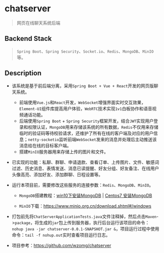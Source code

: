 # chatserver

> 网页在线聊天系统后端

## Backend Stack

> `Spring Boot`、`Spring Security`、`Socket.io`、`Redis`、`MongoDB`、`MinIO`等。

## Description

- 该系统是基于前后端分离，采用`Spring Boot + Vue + React`开发的网页版聊天系统。

  - 前端使用`Vue.js`和`React`开发，`WebSocket`增强界面实时交互效果，`Element-UI`组件库提高用户体验，`WebRTC`技术实现`1v1`白板协作和语音视频通话功能。
  - 后端使用`Spring Boot` + `Spring Security`框架开发，结合`JWT`实现用户登录和权限认证，`MongoDB`用来存储该系统的所有数据，`Redis`不仅用来存储临时的验证码等待校验请求，还维护了所有在线的客户端及对应的用户信息；`netty-socketio`监听前端`WebSocket`发来的消息并处理后主动推送该消息给在线的目标客户端。
  - 搭建`MinIO`服务器用来存储上传的图片和文件。
- 已实现的功能：私聊、群聊、申请退款、查看订单、上传图片、文件、敏感词过滤、历史消息、表情发送、消息已读提醒、好友分组、好友备注、在线用户头像高亮、添加好友、添加群聊、日程设置等。
- 运行本项目前，需要修改这些服务的连接参数：`Redis`、`MongoDB`、`MinIO`。

  - `MongoDB`搭建教程：[win10下安装MongoDB](https://www.jianshu.com/p/2ab39e37d0fb) | [Centos7 安装MongoDB](https://www.jianshu.com/p/681d584d9281)

  - `MinIO`下载：https://www.minio.org.cn/download.shtml#/windows
- 打包前先将`ChatServerApplicationTests.java`文件注释掉，然后点击`Maven`->`package`，将生成的`jar`包上传到服务器，执行后台运行该项目的命令：`nohup java -jar chatserver-0.0.1-SNAPSHOT.jar &`，项目运行过程中使用命令：`tail -f nohup.out`实时查看项目运行日志。
- 项目参考：https://github.com/wzomg/chatserver


